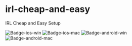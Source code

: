 # irl-cheap-and-easy
IRL Cheap and Easy Setup

![Badge-ios-win](https://img.shields.io/badge/Windows-blue?logo=iOS&logoSize=auto&labelColor=grey&link=https%3A%2F%2Fgithub.com%2FNaginreed%2Firl-cae_iOS-Win)
![Badge-ios-mac](https://img.shields.io/badge/Mac-red?logo=iOS&logoSize=auto&labelColor=grey&link=https%3A%2F%2Fgithub.com%2FNaginreed%2Firl-cae_iOS-Mac)
![Badge-android-win](https://img.shields.io/badge/Windows-blue?logo=android&logoColor=white&logoSize=auto&label=Android&labelColor=grey&link=https%3A%2F%2Fgithub.com%2FNaginreed%2Firl-cae_Android-Win)
![Badge-android-mac](https://img.shields.io/badge/Mac-red?logo=android&logoColor=white&logoSize=auto&label=Android&labelColor=grey&link=https%3A%2F%2Fgithub.com%2FNaginreed%2Firl-cae_Android-Mac)

